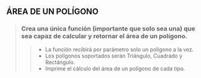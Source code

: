## ÁREA DE UN POLÍGONO

> ### Crea una única función (importante que solo sea una) que sea capaz de calcular y retornar el área de un polígono.
>> - La función recibirá por parámetro solo un polígono a la vez.
>> - Los polígonos soportados serán Triángulo, Cuadrado y Rectángulo.
>> - Imprime el cálculo del área de un polígono de cada tipo.